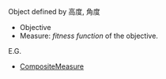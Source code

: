 Object defined by 高度, 角度
- Objective
- Measure: _fitness function_ of the objective.

E.G.
- [CompositeMeasure](https://scone.software/doku.php?id=ref:composite_measure "ref:composite_measure")
